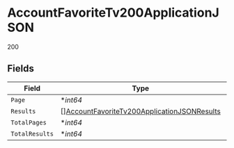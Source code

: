 # AccountFavoriteTv200ApplicationJSON

200


## Fields

| Field                                                                                                                 | Type                                                                                                                  | Required                                                                                                              | Description                                                                                                           | Example                                                                                                               |
| --------------------------------------------------------------------------------------------------------------------- | --------------------------------------------------------------------------------------------------------------------- | --------------------------------------------------------------------------------------------------------------------- | --------------------------------------------------------------------------------------------------------------------- | --------------------------------------------------------------------------------------------------------------------- |
| `Page`                                                                                                                | **int64*                                                                                                              | :heavy_minus_sign:                                                                                                    | N/A                                                                                                                   | 1                                                                                                                     |
| `Results`                                                                                                             | [][AccountFavoriteTv200ApplicationJSONResults](../../models/operations/accountfavoritetv200applicationjsonresults.md) | :heavy_minus_sign:                                                                                                    | N/A                                                                                                                   |                                                                                                                       |
| `TotalPages`                                                                                                          | **int64*                                                                                                              | :heavy_minus_sign:                                                                                                    | N/A                                                                                                                   | 4                                                                                                                     |
| `TotalResults`                                                                                                        | **int64*                                                                                                              | :heavy_minus_sign:                                                                                                    | N/A                                                                                                                   | 68                                                                                                                    |